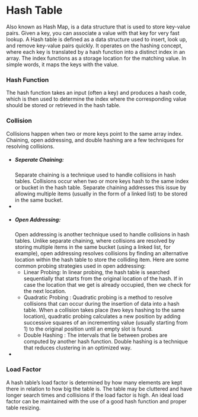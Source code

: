 <h1>Hash Table</h1>
    Also known as Hash Map, is a data structure that is used to store key-value pairs. Given a key, you can associate a value with that key for very fast lookup. A Hash table is defined as a data structure used to insert, look up, and remove key-value pairs quickly. It operates on the hashing concept, where each key is translated by a hash function into a distinct index in an array. The index functions as a storage location for the matching value. In simple words, it maps the keys with the value.

<h3>Hash Function</h3>
    The hash function takes an input (often a key) and produces a hash code, which is then used to determine the index where the corresponding value should be stored or retrieved in the hash table.

<h3>Collision</h3>
    Collisions happen when two or more keys point to the same array index. Chaining, open addressing, and double hashing are a few techniques for resolving collisions.
    <ul>
        <li><h5>Seperate Chaining:</h5> Separate chaining is a technique used to handle collisions in hash tables. Collisions occur when two or more keys hash to the same index or bucket in the hash table. Separate chaining addresses this issue by allowing multiple items (usually in the form of a linked list) to be stored in the same bucket.<li>
    </ul>
    <ul>
        <li><h5>Open Addressing: </h5>Open addressing is another technique used to handle collisions in hash tables. Unlike separate chaining, where collisions are resolved by storing multiple items in the same bucket (using a linked list, for example), open addressing resolves collisions by finding an alternative location within the hash table to store the colliding item.
        Here are some common probing strategies used in open addressing:
            <ul>
                <li>Linear Probing: 
                    In linear probing, the hash table is searched sequentially that starts from the original location of the hash. If in case the location that we get is already occupied, then we check for the next location. 
                </li>
                <li>Quadratic Probing : 
                    Quadratic probing is a method to resolve collisions that can occur during the insertion of data into a hash table. When a collision takes place (two keys hashing to the same location), quadratic probing calculates a new position by adding successive squares of an incrementing value (usually starting from 1) to the original position until an empty slot is found.
                </li>
                <li>Double Hashing : 
                   The intervals that lie between probes are computed by another hash function. Double hashing is a technique that reduces clustering in an optimized way.
                </li>
            </ul>
        <li>
    </ul>

<h3>Load Factor</h3>
    A hash table’s load factor is determined by how many elements are kept there in relation to how big the table is. The table may be cluttered and have longer search times and collisions if the load factor is high. An ideal load factor can be maintained with the use of a good hash function and proper table resizing.
